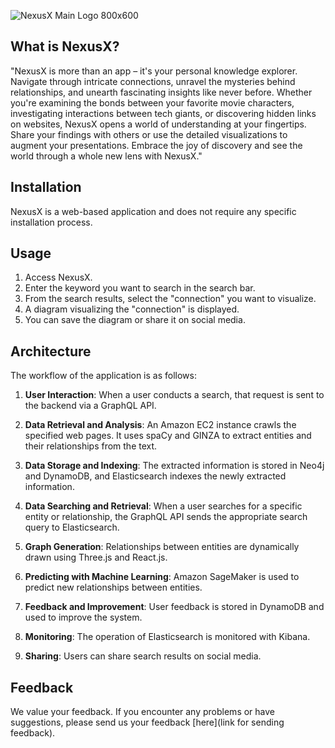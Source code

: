 ![NexusX Main Logo 800x600](https://github.com/aratetete0619/NexusX/assets/120061560/a770db3b-e51e-4ff6-843b-f1577fcd7ad3)


## What is NexusX?
"NexusX is more than an app – it's your personal knowledge explorer. Navigate through intricate connections, unravel the mysteries behind relationships, and unearth fascinating insights like never before. Whether you're examining the bonds between your favorite movie characters, investigating interactions between tech giants, or discovering hidden links on websites, NexusX opens a world of understanding at your fingertips. Share your findings with others or use the detailed visualizations to augment your presentations. Embrace the joy of discovery and see the world through a whole new lens with NexusX."




## Installation

NexusX is a web-based application and does not require any specific installation process.

## Usage

1. Access NexusX.
2. Enter the keyword you want to search in the search bar.
3. From the search results, select the "connection" you want to visualize.
4. A diagram visualizing the "connection" is displayed.
5. You can save the diagram or share it on social media.

## Architecture

The workflow of the application is as follows:

1. **User Interaction**: When a user conducts a search, that request is sent to the backend via a GraphQL API.

2. **Data Retrieval and Analysis**: An Amazon EC2 instance crawls the specified web pages. It uses spaCy and GINZA to extract entities and their relationships from the text.

3. **Data Storage and Indexing**: The extracted information is stored in Neo4j and DynamoDB, and Elasticsearch indexes the newly extracted information.

4. **Data Searching and Retrieval**: When a user searches for a specific entity or relationship, the GraphQL API sends the appropriate search query to Elasticsearch.

5. **Graph Generation**: Relationships between entities are dynamically drawn using Three.js and React.js.

6. **Predicting with Machine Learning**: Amazon SageMaker is used to predict new relationships between entities.

7. **Feedback and Improvement**: User feedback is stored in DynamoDB and used to improve the system.

8. **Monitoring**: The operation of Elasticsearch is monitored with Kibana.

9. **Sharing**: Users can share search results on social media.

## Feedback

We value your feedback. If you encounter any problems or have suggestions, please send us your feedback [here](link for sending feedback).




